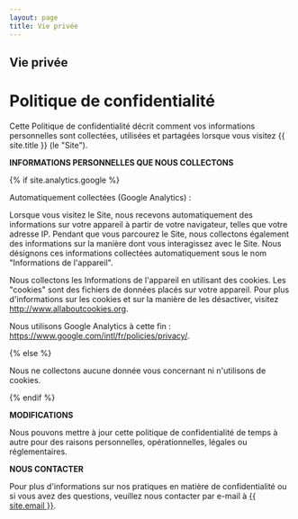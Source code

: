 ```yaml
---
layout: page
title: Vie privée
---
```

<div class="col-lg-12 text-center">
	<h2 class="section-heading text-uppercase">Vie privée</h2>
</div>

# Politique de confidentialité

Cette Politique de confidentialité décrit comment vos informations personnelles sont collectées, utilisées et partagées lorsque vous visitez {{ site.title }} (le "Site").

**INFORMATIONS PERSONNELLES QUE NOUS COLLECTONS**

{% if site.analytics.google %}

Automatiquement collectées (Google Analytics) :

Lorsque vous visitez le Site, nous recevons automatiquement des informations sur votre appareil à partir de votre navigateur, telles que votre adresse IP. Pendant que vous parcourez le Site, nous collectons également des informations sur la manière dont vous interagissez avec le Site. Nous désignons ces informations collectées automatiquement sous le nom "Informations de l'appareil".

Nous collectons les Informations de l'appareil en utilisant des cookies. Les "cookies" sont des fichiers de données placés sur votre appareil. Pour plus d'informations sur les cookies et sur la manière de les désactiver, visitez http://www.allaboutcookies.org.

Nous utilisons Google Analytics à cette fin : <https://www.google.com/intl/fr/policies/privacy/>.


{% else %}

Nous ne collectons aucune donnée vous concernant ni n'utilisons de cookies.

{% endif %}

**MODIFICATIONS**

Nous pouvons mettre à jour cette politique de confidentialité de temps à autre pour des raisons personnelles, opérationnelles, légales ou réglementaires.

**NOUS CONTACTER**

Pour plus d'informations sur nos pratiques en matière de confidentialité ou si vous avez des questions, veuillez nous contacter par e-mail à <a href="mailto:{{ site.email }}">{{ site.email }}</a>.
